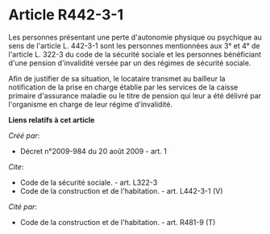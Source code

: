 # Article R442-3-1

Les personnes présentant une perte d'autonomie physique ou psychique au sens de l'article L. 442-3-1 sont les personnes
mentionnées aux 3° et 4° de l'article L. 322-3 du code de la sécurité sociale et les personnes bénéficiant d'une pension
d'invalidité versée par un des régimes de sécurité sociale. 

Afin de justifier de sa situation, le locataire transmet au bailleur la notification de la prise en charge établie par les
services de la caisse primaire d'assurance maladie ou le titre de pension qui leur a été délivré par l'organisme en charge de
leur régime d'invalidité.

**Liens relatifs à cet article**

_Créé par_:

  - Décret n°2009-984 du 20 août 2009 - art. 1

_Cite_:

  - Code de la sécurité sociale. - art. L322-3
  - Code de la construction et de l'habitation. - art. L442-3-1 (V)

_Cité par_:

  - Code de la construction et de l'habitation. - art. R481-9 (T)

